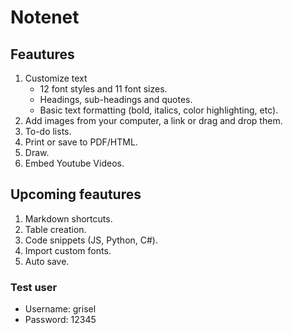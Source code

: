 # Notenet

## Feautures

1. Customize text
   * 12 font styles and 11 font sizes.
   * Headings, sub-headings and quotes.
   * Basic text formatting (bold, italics, color highlighting, etc).
2. Add images from your computer, a link or drag and drop them.
3. To-do lists.
4. Print or save to PDF/HTML.
5. Draw.
6. Embed Youtube Videos.

## Upcoming feautures

1. Markdown shortcuts.
2. Table creation.
3. Code snippets (JS, Python, C#).
4. Import custom fonts.
5.  Auto save.

### Test user
* Username: grisel
* Password: 12345